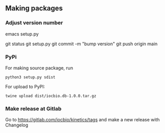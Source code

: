 ## Making packages

### Adjust version number

emacs setup.py

git status
git setup.py
git commit -m "bump version"
git push origin main

### PyPi

For making source package, run

```
python3 setup.py sdist
```

For upload to PyPI:

```
twine upload dist/iocbio.db-1.0.0.tar.gz
```

### Make release at Gitlab

Go to https://gitlab.com/iocbio/kinetics/tags and make a new release
with Changelog


